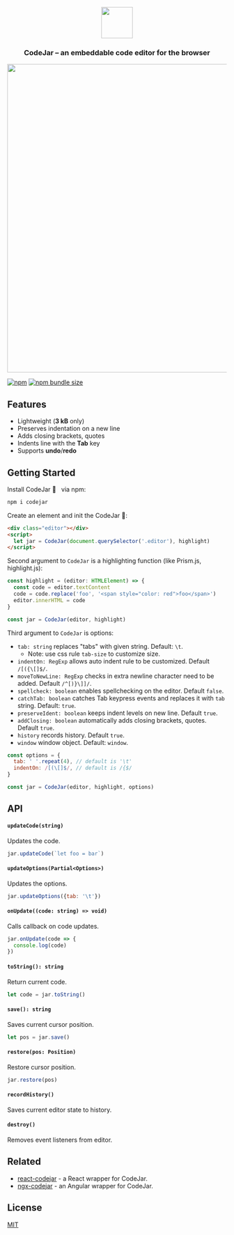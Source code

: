 <p align="center"><a href="https://medv.io/codejar/"><img src="https://medv.io/assets/codejar.svg" width="72"></a></p>
<h3 align="center">CodeJar – an embeddable code editor for the browser</h3>
<p align="center"><a href="https://medv.io/codejar/"><img src="https://medv.io/assets/codejar/screenshot.png" width="709"></a></p>

[![npm](https://img.shields.io/npm/v/codejar?color=brightgreen)](https://www.npmjs.com/package/codejar)
[![npm bundle size](https://img.shields.io/bundlephobia/minzip/codejar?label=size)](https://bundlephobia.com/result?p=codejar)

## Features

* Lightweight (**3 kB** only)
* Preserves indentation on a new line
* Adds closing brackets, quotes
* Indents line with the **Tab** key
* Supports **undo**/**redo** 

## Getting Started

Install CodeJar 🍯 &nbsp; via npm:

```bash
npm i codejar
```

Create an element and init the CodeJar 🍯:

```html
<div class="editor"></div>
<script>
  let jar = CodeJar(document.querySelector('.editor'), highlight)
</script>
```

Second argument to `CodeJar` is a highlighting function (like Prism.js, highlight.js):

```ts
const highlight = (editor: HTMLElement) => {
  const code = editor.textContent
  code = code.replace('foo', '<span style="color: red">foo</span>')
  editor.innerHTML = code
}

const jar = CodeJar(editor, highlight)
```

Third argument to `CodeJar` is options:
  - `tab: string` replaces "tabs" with given string. Default: `\t`.
    - Note: use css rule `tab-size` to customize size.
  - `indentOn: RegExp` allows auto indent rule to be customized. Default `/[({\[]$/`.
  - `moveToNewLine: RegExp` checks in extra newline character need to be added. Default `/^[)}\]]/`.
  - `spellcheck: boolean` enables spellchecking on the editor. Default `false`.
  - `catchTab: boolean` catches Tab keypress events and replaces it with `tab` string. Default: `true`.
  - `preserveIdent: boolean` keeps indent levels on new line. Default `true`.
  - `addClosing: boolean` automatically adds closing brackets, quotes. Default `true`.
  - `history` records history. Default `true`.
  - `window` window object. Default: `window`.


```js
const options = {
  tab: ' '.repeat(4), // default is '\t'
  indentOn: /[(\[]$/, // default is /{$/
}

const jar = CodeJar(editor, highlight, options)
```

## API

#### `updateCode(string)`

Updates the code.

```js
jar.updateCode(`let foo = bar`)
```

#### `updateOptions(Partial<Options>)`

Updates the options.

```js
jar.updateOptions({tab: '\t'})
```


#### `onUpdate((code: string) => void)`

Calls callback on code updates.

```js
jar.onUpdate(code => {
  console.log(code)
})
```

#### `toString(): string`

Return current code.

```js
let code = jar.toString()
```

#### `save(): string`

Saves current cursor position.

```js
let pos = jar.save()
```

#### `restore(pos: Position)`

Restore cursor position.

```js
jar.restore(pos)
```

#### `recordHistory()`

Saves current editor state to history.

#### `destroy()`

Removes event listeners from editor.

## Related

* [react-codejar](https://github.com/guilhermelimak/react-codejar) - a React wrapper for CodeJar. 
* [ngx-codejar](https://github.com/julianpoemp/ngx-codejar) - an Angular wrapper for CodeJar. 

## License

[MIT](LICENSE)
